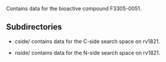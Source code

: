 Contains data for the bioactive compound F3305-0051.

## Subdirectories

- cside/ contains data for the C-side search space on rv1821.

- nside/ contains data for the N-side search space on rv1821.


